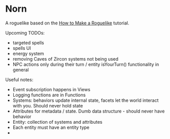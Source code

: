 # Norn

A roguelike based on the  [How to Make a Roguelike](https://hexworks.org/posts/tutorials/2018/11/04/how-to-make-a-roguelike.html)
tutorial.

Upcoming TODOs:
* targeted spells
* spells UI
* energy system
* removing Caves of Zircon systems not being used
* NPC actions only during their turn / entity isYourTurn() functionality in general

Useful notes:
* Event subscription happens in Views
* Logging functions are in Functions
* Systems: behaviors update internal state, facets let the world interact with you. Should never hold state
* Attributes for metadata / state. Dumb data structure - should never have behavior
* Entity: collection of systems and attributes
* Each entity must have an entity type
* 